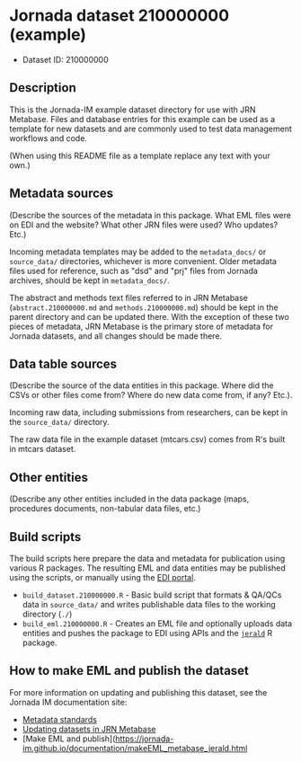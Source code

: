 # Jornada dataset 210000000 (example)

* Dataset ID: 210000000

## Description

This is the Jornada-IM example dataset directory for use with JRN Metabase. Files and database entries for this example can be used as a template for new datasets and are commonly used to test data management workflows and code.

(When using this README file as a template replace any text with your own.)

## Metadata sources

(Describe the sources of the metadata in this package. What EML files were
on EDI and the website? What other JRN files were used? Who updates? Etc.)

Incoming metadata templates may be added to the `metadata_docs/` or 
`source_data/` directories, whichever is more convenient. Older metadata 
files used for reference, such as "dsd" and "prj" files from Jornada archives, should be kept in `metadata_docs/`. 

The abstract and methods text files referred to in JRN Metabase (`abstract.210000000.md` and `methods.210000000.md`) should be kept in the parent directory and can be updated there. With the exception of these two pieces of metadata, JRN Metabase is the primary store of metadata for Jornada datasets, and all changes should be made there.

## Data table sources

(Describe the source of the data entities in this package. Where did the 
CSVs or other files come from? Where do new data come from, if any? Etc.).

Incoming raw data, including submissions from researchers, can be kept in
the `source_data/` directory.

The raw data file in the example dataset (mtcars.csv) comes from R's built in mtcars dataset.

## Other entities

(Describe any other entities included in the data package (maps, procedures 
documents, non-tabular data files, etc.)

## Build scripts

The build scripts here prepare the data and metadata for publication using various R packages. The resulting EML and data entities may be published using the scripts, or manually using the [EDI portal](https://portal-s.edirepository.org).

* `build_dataset.210000000.R` - Basic build script that formats & QA/QCs data in `source_data/` and writes publishable data files to the working directory (`./`)
* `build_eml.210000000.R` - Creates an EML file and optionally uploads data
entities and pushes the package to EDI using APIs and the [`jerald`](https://github.com/jornada-im/jerald) R package.

## How to make EML and publish the dataset

For more information on updating and publishing this dataset, see the Jornada IM documentation site:

* [Metadata standards](https://jornada-im.github.io/documentation/jornada_metadata_standards.html)
* [Updating datasets in JRN Metabase](https://jornada-im.github.io/documentation/jrn_metabase_create_update_dataset.html)
* [Make EML and publish](https://jornada-im.github.io/documentation/makeEML_metabase_jerald.html


